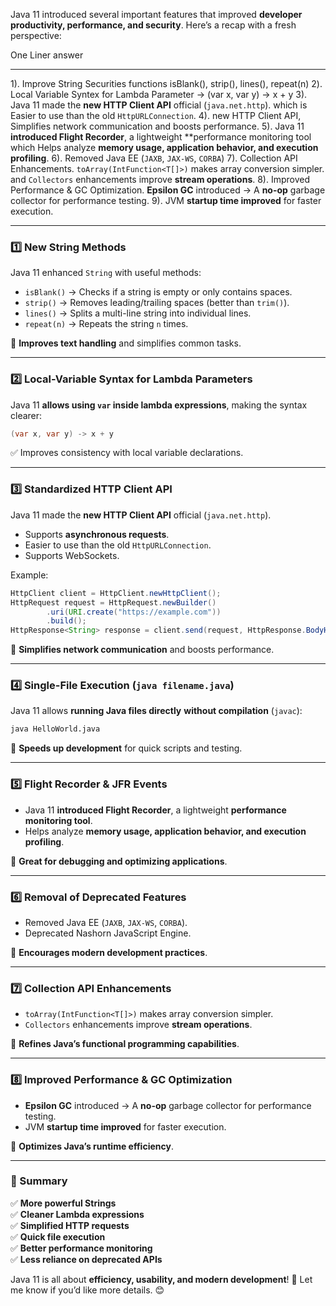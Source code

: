 Java 11 introduced several important features that improved **developer productivity, performance, and security**. Here’s a recap with a fresh perspective:

One Liner answer 

---

1). Improve String Securities functions isBlank(), strip(), lines(), repeat(n)
2). Local Variable Syntex for Lambda Parameter -> (var x, var y) -> x + y
3). Java 11 made the **new HTTP Client API** official (`java.net.http`). which is Easier to use than the old `HttpURLConnection`.
4). new HTTP Client API, Simplifies network communication and boosts performance.
5). Java 11 **introduced Flight Recorder**, a lightweight **performance monitoring tool which Helps analyze 
**memory usage, application behavior, and execution profiling**. 
6). Removed Java EE (`JAXB`, `JAX-WS`, `CORBA`)
7). Collection API Enhancements. `toArray(IntFunction<T[]>)` makes array conversion simpler. and `Collectors` enhancements improve **stream operations**.
8). Improved Performance & GC Optimization. **Epsilon GC** introduced → A **no-op** garbage collector for performance testing.
9). JVM **startup time improved** for faster execution.


---

### **1️⃣ New String Methods**
Java 11 enhanced `String` with useful methods:
- `isBlank()` → Checks if a string is empty or only contains spaces.
- `strip()` → Removes leading/trailing spaces (better than `trim()`).
- `lines()` → Splits a multi-line string into individual lines.
- `repeat(n)` → Repeats the string `n` times.

🚀 **Improves text handling** and simplifies common tasks.

---

### **2️⃣ Local-Variable Syntax for Lambda Parameters**
Java 11 **allows using `var` inside lambda expressions**, making the syntax clearer:
```java
(var x, var y) -> x + y
```
✅ Improves consistency with local variable declarations.

---

### **3️⃣ Standardized HTTP Client API**
Java 11 made the **new HTTP Client API** official (`java.net.http`).
- Supports **asynchronous requests**.
- Easier to use than the old `HttpURLConnection`.
- Supports WebSockets.

Example:
```java
HttpClient client = HttpClient.newHttpClient();
HttpRequest request = HttpRequest.newBuilder()
        .uri(URI.create("https://example.com"))
        .build();
HttpResponse<String> response = client.send(request, HttpResponse.BodyHandlers.ofString());
```

🚀 **Simplifies network communication** and boosts performance.

---

### **4️⃣ Single-File Execution (`java filename.java`)**
Java 11 allows **running Java files directly** **without compilation** (`javac`):
```sh
java HelloWorld.java
```
🚀 **Speeds up development** for quick scripts and testing.

---

### **5️⃣ Flight Recorder & JFR Events**
- Java 11 **introduced Flight Recorder**, a lightweight **performance monitoring tool**.
- Helps analyze **memory usage, application behavior, and execution profiling**.

🚀 **Great for debugging and optimizing applications**.

---

### **6️⃣ Removal of Deprecated Features**
- Removed Java EE (`JAXB`, `JAX-WS`, `CORBA`).
- Deprecated Nashorn JavaScript Engine.

🚀 **Encourages modern development practices**.

---

### **7️⃣ Collection API Enhancements**
- `toArray(IntFunction<T[]>)` makes array conversion simpler.
- `Collectors` enhancements improve **stream operations**.

🚀 **Refines Java’s functional programming capabilities**.

---

### **8️⃣ Improved Performance & GC Optimization**
- **Epsilon GC** introduced → A **no-op** garbage collector for performance testing.
- JVM **startup time improved** for faster execution.

🚀 **Optimizes Java’s runtime efficiency**.

---

### **🔹 Summary**
✅ **More powerful Strings**  
✅ **Cleaner Lambda expressions**  
✅ **Simplified HTTP requests**  
✅ **Quick file execution**  
✅ **Better performance monitoring**  
✅ **Less reliance on deprecated APIs**  

Java 11 is all about **efficiency, usability, and modern development**! 🚀 Let me know if you’d like more details. 😊
